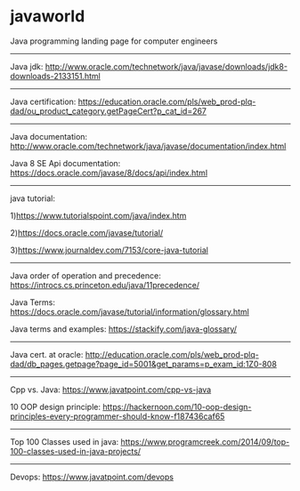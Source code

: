# javaworld

Java programming landing page for computer engineers

------------------------------------------------------------------------------------

Java jdk: http://www.oracle.com/technetwork/java/javase/downloads/jdk8-downloads-2133151.html

------------------------------------------------------------------------------------

Java certification: https://education.oracle.com/pls/web_prod-plq-dad/ou_product_category.getPageCert?p_cat_id=267

------------------------------------------------------------------------------------

Java documentation: http://www.oracle.com/technetwork/java/javase/documentation/index.html

Java 8 SE Api documentation: https://docs.oracle.com/javase/8/docs/api/index.html

------------------------------------------------------------------------------------

java tutorial: 

1)https://www.tutorialspoint.com/java/index.htm

2)https://docs.oracle.com/javase/tutorial/

3)https://www.journaldev.com/7153/core-java-tutorial

------------------------------------------------------------------------------------
Java order of operation and precedence: https://introcs.cs.princeton.edu/java/11precedence/

Java Terms: https://docs.oracle.com/javase/tutorial/information/glossary.html

Java terms and examples: https://stackify.com/java-glossary/

------------------------------------------------------------------------------------

Java cert. at oracle: http://education.oracle.com/pls/web_prod-plq-dad/db_pages.getpage?page_id=5001&get_params=p_exam_id:1Z0-808

------------------------------------------------------------------------------------

Cpp vs. Java: https://www.javatpoint.com/cpp-vs-java

10 OOP design principle: https://hackernoon.com/10-oop-design-principles-every-programmer-should-know-f187436caf65

------------------------------------------------------------------------------------

Top 100 Classes used in java: https://www.programcreek.com/2014/09/top-100-classes-used-in-java-projects/

------------------------------------------------------------------------------------

Devops: https://www.javatpoint.com/devops
